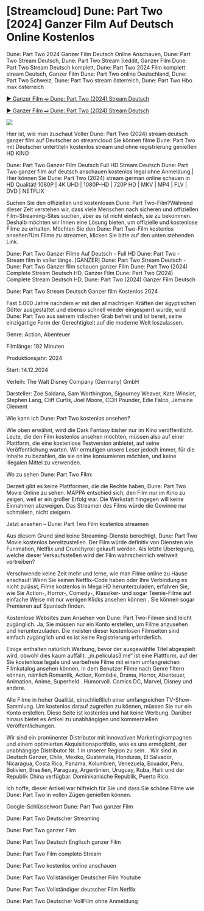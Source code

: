 # [Streamcloud] Dune: Part Two [2024] Ganzer Film Auf Deutsch Online Kostenlos

Dune: Part Two 2024 Ganzer Film Deutsch Online Anschauen, Dune: Part Two Stream Deutsch, Dune: Part Two Stream 𝚁eddit, Ganzer Film Dune: Part Two Stream Deutsch komplett, Dune: Part Two 2024 Film komplett stream Deutsch, Ganzer Film Dune: Part Two online Deutschland, Dune: Part Two Schweiz, Dune: Part Two stream österreich, Dune: Part Two Hbo max österreich

[▶ Ganzer Film ➫ Dune: Part Two (2024) Stream Deutsch](https://bit.ly/dune-part-two-2024-Full-movie)

[▶ Ganzer Film ➫ Dune: Part Two (2024) Stream Deutsch](https://bit.ly/dune-part-two-2024-Full-movie)

<a href="https://bit.ly/dune-part-two-2024-Full-movie: Part Two-2024-Full-Movie"><img src="https://www.techmehow.com/wp-content/uploads/2024/03/rgbsrteg.gif" style="max-width: 100%;"></a>


Hier ist, wie man zuschaut Voller Dune: Part Two (2024) stream deutsch ganzer film auf Deutscher an streamcloud Sie können filme Dune: Part Two mit Deutscher untertiteln kostenlos stream und ohne registrierung genießen HD KINO

Dune: Part Two Ganzer Film Deutsch Full HD Stream Deutsch
Dune: Part Two ganzer film auf deutsch anschauen kostenlos legal ohne Anmeldung | Hier können Sie Dune: Part Two (2024) stream german online schauen in HD Qualität! 1080P | 4K UHD | 1080P-HD | 720P HD | MKV | MP4 | FLV | DVD | NETFLIX

Suchen Sie den offiziellen und kostenlosen Dune: Part Two-Film?Während dieser Zeit verstehen wir, dass viele Menschen nach sicheren und offiziellen Film-Streaming-Sites suchen, aber es ist nicht einfach, sie zu bekommen. Deshalb möchten wir Ihnen eine Lösung bieten, um offizielle und kostenlose Filme zu erhalten. Möchten Sie den Dune: Part Two-Film kostenlos ansehen?Um Filme zu streamen, klicken Sie bitte auf den unten stehenden Link.

Dune: Part Two Ganzer Filme Auf Deutsch - Full HD Dune: Part Two - Stream film in voller länge. [GANZER] Dune: Part Two Stream Deutsch - Dune: Part Two Ganzer film schauen ganzer Film Dune: Part Two (2024) Complete Stream Deutsch HD, Ganzer Film Dune: Part Two (2024) Complete Stream Deutsch HD, Dune: Part Two (2024) Ganzer Film Deutsch

Dune: Part Two Stream Deutsch Ganzer film Kostenlos 2024

Fast 5.000 Jahre nachdem er mit den allmächtigen Kräften der ägyptischen Götter ausgestattet und ebenso schnell wieder eingesperrt wurde, wird Dune: Part Two aus seinem irdischen Grab befreit und ist bereit, seine einzigartige Form der Gerechtigkeit auf die moderne Welt loszulassen.

Genre: Action, Abenteuer

Filmlänge: 192 Minuten

Produktionsjahr: 2024

Start: 14.12.2024

Verleih: The Walt Disney Company (Germany) GmbH

Darsteller: Zoe Saldana, Sam Worthington, Sigourney Weaver, Kate Winslet, Stephen Lang, Cliff Curtis, Joel Moore, CCH Pounder, Edie Falco, Jemaine Clement

Wie kann ich Dune: Part Two kostenlos ansehen?

Wie oben erwähnt, wird die Dark Fantasy bisher nur im Kino veröffentlicht. Leute, die den Film kostenlos ansehen möchten, müssen also auf einer Plattform, die eine kostenlose Testversion anbietet, auf seine Veröffentlichung warten. Wir ermutigen unsere Leser jedoch immer, für die Inhalte zu bezahlen, die sie online konsumieren möchten, und keine illegalen Mittel zu verwenden.

Wo zu sehen Dune: Part Two Film:

Derzeit gibt es keine Plattformen, die die Rechte haben, Dune: Part Two Movie Online zu sehen. MAPPA entschied sich, den Film nur im Kino zu zeigen, weil er ein großer Erfolg war. Die Werkstatt hingegen will keine Einnahmen abzweigen. Das Streamen des Films würde die Gewinne nur schmälern, nicht steigern.

Jetzt ansehen – Dune: Part Two Film kostenlos streamen

Aus diesem Grund sind keine Streaming-Dienste berechtigt, Dune: Part Two Movie kostenlos bereitzustellen. Der Film würde definitiv von Diensten wie Funimation, Netflix und Crunchyroll gekauft werden. Als letzte Überlegung, welche dieser Verkaufsstellen wird der Film wahrscheinlich weltweit vertreiben?

Verschwende keine Zeit mehr und lerne, wie man Filme online zu Hause anschaut!
Wenn Sie keinen Netflix-Code haben oder Ihre Verbindung es nicht zulässt, Filme kostenlos in Mega HD herunterzuladen, erfahren Sie, wie Sie Action-, Horror-, Comedy-, Klassiker- und sogar Teenie-Filme auf einfache Weise mit nur wenigen Klicks ansehen können . Sie können sogar Premieren auf Spanisch finden.

Kostenlose Websites zum Ansehen von Dune: Part Two-Filmen sind leicht zugänglich. Ja, Sie müssen nur ein Konto erstellen, um Filme anzusehen und herunterzuladen. Die meisten dieser kostenlosen Filmseiten sind einfach zugänglich und es ist keine Registrierung erforderlich.

Einige enthalten natürlich Werbung, bevor der ausgewählte Titel abgespielt wird, obwohl dies kaum auffällt. „m.peliculas3.me“ ist eine Plattform, auf der Sie kostenlose legale und werbefreie Filme mit einem umfangreichen Filmkatalog ansehen können, in dem Benutzer Filme nach Genre filtern können, nämlich Romantik, Action, Komödie, Drama, Horror, Abenteuer, Animation, Anime, Superheld . Humorvoll. Comics DC, Marvel, Disney und andere.

Alle Filme in hoher Qualität, einschließlich einer umfangreichen TV-Show-Sammlung. Um kostenlos darauf zugreifen zu können, müssen Sie nur ein Konto erstellen. Diese Seite ist kostenlos und hat keine Werbung. Darüber hinaus bietet es Artikel zu unabhängigen und kommerziellen Veröffentlichungen.

Wir sind ein prominenter Distributor mit innovativen Marketingkampagnen und einem optimierten Akquisitionsportfolio, was es uns ermöglicht, der unabhängige Distributor Nr. 1 in unserer Region zu sein. . Wir sind in Deutsch Ganzer, Chile, Mexiko, Guatemala, Honduras, El Salvador, Nicaragua, Costa Rica, Panama, Kolumbien, Venezuela, Ecuador, Peru, Bolivien, Brasilien, Paraguay, Argentinien, Uruguay, Kuba, Haiti und der Republik China verfügbar. Dominikanische Republik, Puerto Rico.

Ich hoffe, dieser Artikel war hilfreich für Sie und dass Sie schöne Filme wie Dune: Part Two in vollen Zügen genießen können.

Google-Schlüsselwort
Dune: Part Two ganzer Film

Dune: Part Two Deutscher Streaming

Dune: Part Two ganzer Film

Dune: Part Two Deutsch Englisch ganzer Film

Dune: Part Two Film completo Stream

Dune: Part Two kostenlos online anschauen

Dune: Part Two Vollständiger Deutscher Film Youtube

Dune: Part Two Vollständiger deutscher Film Netflix

Dune: Part Two Deutscher VollFilm ohne Anmeldung






